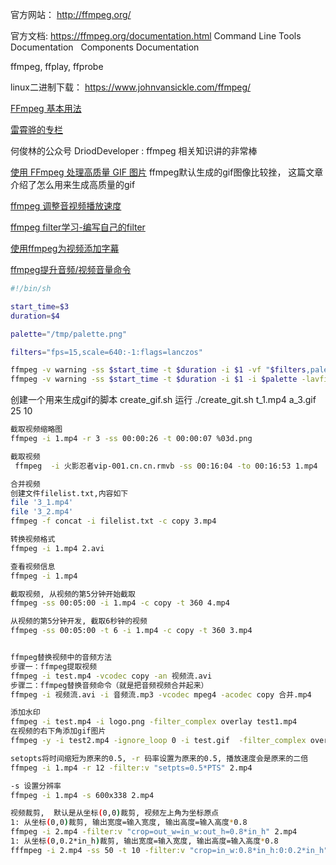 官方网站： http://ffmpeg.org/

官方文档: https://ffmpeg.org/documentation.html
Command Line Tools Documentation  
Components Documentation  

ffmpeg, ffplay, ffprobe

linux二进制下载： https://www.johnvansickle.com/ffmpeg/

[FFmpeg 基本用法](http://blog.csdn.net/doublefi123/article/details/24325159)

[雷霄骅的专栏](http://blog.csdn.net/leixiaohua1020)

何俊林的公众号 DriodDeveloper : ffmpeg 相关知识讲的非常棒

[使用 FFmpeg 处理高质量 GIF 图片](http://www.techug.com/post/high-quality-gif-with-ffmpeg.html)
ffmpeg默认生成的gif图像比较挫， 这篇文章介绍了怎么用来生成高质量的gif

[ffmpeg 调整音视频播放速度](http://blog.csdn.net/matrix_laboratory/article/details/53158307)

[ffmpeg filter学习-编写自己的filter](http://www.cnblogs.com/ranson7zop/p/7728639.html)

[使用ffmpeg为视频添加字幕](http://blog.csdn.net/u013699869/article/details/48162417)

[ffmpeg提升音频/视频音量命令](https://www.5yun.org/9377.html)


```bash
#!/bin/sh

start_time=$3
duration=$4

palette="/tmp/palette.png"

filters="fps=15,scale=640:-1:flags=lanczos"

ffmpeg -v warning -ss $start_time -t $duration -i $1 -vf "$filters,palettegen" -y $palette
ffmpeg -v warning -ss $start_time -t $duration -i $1 -i $palette -lavfi "$filters [x]; [x][1:v] paletteuse" -y $2
```
创建一个用来生成gif的脚本 create_gif.sh
运行 ./create_git.sh t_1.mp4 a_3.gif 25 10


```bash
截取视频缩略图
ffmpeg -i 1.mp4 -r 3 -ss 00:00:26 -t 00:00:07 %03d.png

截取视频
 ffmpeg  -i 火影忍者vip-001.cn.cn.rmvb -ss 00:16:04 -to 00:16:53 1.mp4

合并视频
创建文件filelist.txt,内容如下
file '3_1.mp4'
file '3_2.mp4'
ffmpeg -f concat -i filelist.txt -c copy 3.mp4

转换视频格式
ffmpeg -i 1.mp4 2.avi

查看视频信息
ffmpeg -i 1.mp4

截取视频, 从视频的第5分钟开始截取
ffmpeg -ss 00:05:00 -i 1.mp4 -c copy -t 360 4.mp4

从视频的第5分钟开发, 截取6秒钟的视频
ffmpeg -ss 00:05:00 -t 6 -i 1.mp4 -c copy -t 360 3.mp4


ffmpeg替换视频中的音频方法
步骤一：ffmpeg提取视频
ffmpeg -i test.mp4 -vcodec copy -an 视频流.avi
步骤二：ffmpeg替换音频命令（就是把音频视频合并起来）
ffmpeg -i 视频流.avi -i 音频流.mp3 -vcodec mpeg4 -acodec copy 合并.mp4

添加水印
ffmpeg -i test.mp4 -i logo.png -filter_complex overlay test1.mp4
在视频的右下角添加gif图片
ffmpeg -y -i test2.mp4 -ignore_loop 0 -i test.gif  -filter_complex overlay=0:H-h test_out2.mp4

setopts将时间缩短为原来的0.5, -r 码率设置为原来的0.5, 播放速度会是原来的二倍
ffmpeg -i 1.mp4 -r 12 -filter:v "setpts=0.5*PTS" 2.mp4

-s 设置分辨率
ffmpeg -i 1.mp4 -s 600x338 2.mp4

视频裁剪,  默认是从坐标(0,0)裁剪, 视频左上角为坐标原点
1: 从坐标(0,0)裁剪, 输出宽度=输入宽度, 输出高度=输入高度*0.8
ffmpeg -i 2.mp4 -filter:v "crop=out_w=in_w:out_h=0.8*in_h" 2.mp4
1: 从坐标(0,0.2*in_h)裁剪, 输出宽度=输入宽度, 输出高度=输入高度*0.8
fffmpeg -i 2.mp4 -ss 50 -t 10 -filter:v "crop=in_w:0.8*in_h:0:0.2*in_h" 3_caijian.mp4
```
